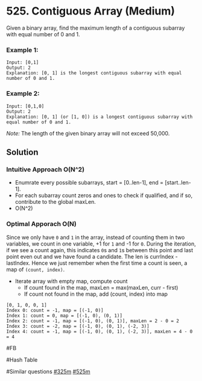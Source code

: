 # 525. Contiguous Array (Medium)

Given a binary array, find the maximum length of a contiguous subarray with equal number of 0 and 1.

### Example 1:
```
Input: [0,1]
Output: 2
Explanation: [0, 1] is the longest contiguous subarray with equal number of 0 and 1.
```
### Example 2:
```
Input: [0,1,0]
Output: 2
Explanation: [0, 1] (or [1, 0]) is a longest contiguous subarray with equal number of 0 and 1.
```
*Note:* The length of the given binary array will not exceed 50,000.

## Solution
### Intuitive Approach O(N^2)
- Enumrate every possible subarrays, start = [0..len-1], end = [start..len-1].
- For each subarray count zeros and ones to check if qualified, and if so, contribute to the global maxLen.
- O(N^2)

### Optimal Apporach O(N)
Since we only have `0` and `1` in the array, instead of counting them in two variables, we count in one variable, +1 for `1` and -1 for `0`. During the iteration, if we see a count again, this indicates `0`s and `1`s between this point and last point even out and we have found a candidate. The len is currIndex - lastIndex. Hence we just remember when the first time a count is seen, a map of `(count, index)`.
- Iterate array with empty map, compute count
  - If count found in the map, maxLen = max(maxLen, curr - first)
  - If count not found in the map, add (count, index) into map
```
[0, 1, 0, 0, 1]
Index 0: count = -1, map = [(-1, 0)]
Index 1: count = 0, map = [(-1, 0), (0, 1)]
Index 2: count = -1, map = [(-1, 0), (0, 1)], maxLen = 2 - 0 = 2
Index 3: count = -2, map = [(-1, 0), (0, 1), (-2, 3)]
Index 4: count = -1, map = [(-1, 0), (0, 1), (-2, 3)], maxLen = 4 - 0 = 4

```

#FB

#Hash Table

#Similar questions [#325m](../p325m/README.md) [#525m](../p525m/README.md)